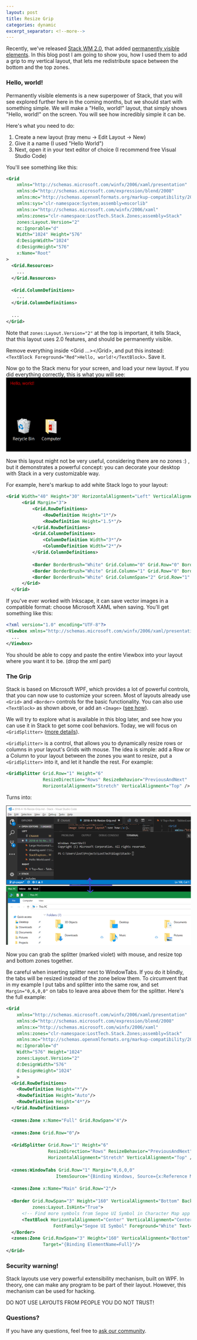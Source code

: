 ```yaml
---
layout: post
title: Resize Grip
categories: dynamic
excerpt_separator: <!--more--> 
---
```


Recently, we've released <a href="https://www.microsoft.com/en-us/store/p/stack-wm/9p4rj8rl7qgs">Stack WM 2.0</a>, that added <a href="https://losttech.software/stack-whatsnew-2.0.html#helpers">permanently visible elements</a>. In this blog post I am going to show you, how I used them to add a grip to my vertical layout,
that lets me redistribute space between the bottom and the top zones.

<!--more-->

<h3>Hello, world!</h3>

Permanently visible elements is a new superpower of Stack, that you will see explored further here in the coming months, but we should start with something simple. We will make a "Hello, world!" layout, that simply shows "Hello, world!" on the screen. You will see how incredibly simple it can be.

Here's what you need to do:
1. Create a new layout (tray menu -> Edit Layout -> New)
1. Give it a name (I used "Hello World")
1. Next, open it in your text editor of choice (I recommend free Visual Studio Code)

You'll see something like this:

```xml
<Grid
    xmlns="http://schemas.microsoft.com/winfx/2006/xaml/presentation"
    xmlns:d="http://schemas.microsoft.com/expression/blend/2008"
    xmlns:mc="http://schemas.openxmlformats.org/markup-compatibility/2006"
    xmlns:sys="clr-namespace:System;assembly=mscorlib"
    xmlns:x="http://schemas.microsoft.com/winfx/2006/xaml"
    xmlns:zones="clr-namespace:LostTech.Stack.Zones;assembly=Stack"
    zones:Layout.Version="2"
    mc:Ignorable="d"
    Width="1024" Height="576"
    d:DesignWidth="1024"
    d:DesignHeight="576"
    x:Name="Root"
>
  <Grid.Resources>
    ...
  </Grid.Resources>

  <Grid.ColumnDefinitions>
    ...
  </Grid.ColumnDefinitions>

  ...
</Grid>
```

Note that ```zones:Layout.Version="2"``` at the top is important, it tells Stack, that this layout uses 2.0 features, and should be permanently visible.

Remove everything inside &lt;Grid ...&gt;&lt;/Grid&gt;, and put this instead: ```<TextBlock Foreground="Red">Hello, world!</TextBlock>```. Save it.

Now go to the Stack menu for your screen, and load your new layout. If you did everything correctly, this is what you will see:
<img src="/images/HelloWorld.png" alt="Desktop with Hello, World! on it">

Now this layout might not be very useful, considering there are no zones :) , but it demonstrates a powerful concept: you can decorate your desktop with Stack in a very customizable way.

For example, here's markup to add white Stack logo to your layout:

```xml
<Grid Width="40" Height="30" HorizontalAlignment="Left" VerticalAlignment="Top">
      <Grid Margin="3">
          <Grid.RowDefinitions>
              <RowDefinition Height="1*"/>
              <RowDefinition Height="1.5*"/>
          </Grid.RowDefinitions>
          <Grid.ColumnDefinitions>
              <ColumnDefinition Width="3*"/>
              <ColumnDefinition Width="2*"/>
          </Grid.ColumnDefinitions>

          <Border BorderBrush="White" Grid.Column="0" Grid.Row="0" BorderThickness="3,3,0,3"/>
          <Border BorderBrush="White" Grid.Column="1" Grid.Row="0" BorderThickness="3"/>
          <Border BorderBrush="White" Grid.ColumnSpan="2" Grid.Row="1" BorderThickness="3,0,3,3"/>
      </Grid>
  </Grid>
```

If you've ever worked with Inkscape, it can save vector images in a compatible format: choose Microsoft XAML when saving.
You'll get something like this:
```xml
<?xml version="1.0" encoding="UTF-8"?>
<Viewbox xmlns="http://schemas.microsoft.com/winfx/2006/xaml/presentation" Stretch="Uniform">
  ...
</Viewbox>
```

You should be able to copy and paste the entire Viewbox into your layout where you want it to be. (drop the xml part)

<h3>The Grip</h3>

Stack is based on Microsoft WPF, which provides a lot of powerful controls, that you can now use to customize your screen.
Most of layouts already use ```<Grid>``` and ```<Border>``` controls for the basic functionality.
You can also use ```<TextBlock>``` as shown above, or add an ```<Image>``` (<a href="https://www.tutorialspoint.com/wpf/wpf_image.htm" title="how to insert image into your layout">see how</a>).

We will try to explore what is available in this blog later, and see how you can use it in Stack to get some cool behaviors.
Today, we will focus on ```<GridSplitter>``` (<a href="http://www.wpf-tutorial.com/panels/gridsplitter/" title="more details about GridSplitter">more details</a>).

```<GridSplitter>``` is a control, that allows you to dynamically resize rows or columns in your layout's Grids with mouse.
The idea is simple: add a Row or a Column to your layout between the zones you want to resize,
put a ```<GridSplitter>``` into it, and let it handle the rest. For example:

```xml
<GridSplitter Grid.Row="1" Height="6"
              ResizeDirection="Rows" ResizeBehavior="PreviousAndNext"
              HorizontalAlignment="Stretch" VerticalAlignment="Top" />
```

Turns into:

<img src="/images/GridSplitter.png" alt="Vertical layout with a draggable splitter">

Now you can grab the splitter (marked violet) with mouse, and resize top and bottom zones together.

Be careful when inserting splitter next to WindowTabs.
If you do it blindly, the tabs will be resized instead of the zone below them.
To circumvent that in my example I put tabs and splitter into the same row,
and set ```Margin="0,6,0,0"``` on tabs to leave area above them for the splitter. Here's the full example:

```xml
<Grid
    xmlns="http://schemas.microsoft.com/winfx/2006/xaml/presentation"
    xmlns:d="http://schemas.microsoft.com/expression/blend/2008"
    xmlns:x="http://schemas.microsoft.com/winfx/2006/xaml"
    xmlns:zones="clr-namespace:LostTech.Stack.Zones;assembly=Stack"
    xmlns:mc="http://schemas.openxmlformats.org/markup-compatibility/2006"
    mc:Ignorable="d"
    Width="576" Height="1024"
    zones:Layout.Version="2"
    d:DesignWidth="576"
    d:DesignHeight="1024"
    >
  <Grid.RowDefinitions>
    <RowDefinition Height="*"/>
    <RowDefinition Height="Auto"/>
    <RowDefinition Height="4*"/>
  </Grid.RowDefinitions>

  <zones:Zone x:Name="Full" Grid.RowSpan="4"/>

  <zones:Zone Grid.Row="0"/>

  <GridSplitter Grid.Row="1" Height="6"
                ResizeDirection="Rows" ResizeBehavior="PreviousAndNext"
                HorizontalAlignment="Stretch" VerticalAlignment="Top" />

  <zones:WindowTabs Grid.Row="1" Margin="0,6,0,0"
                   ItemsSource="{Binding Windows, Source={x:Reference Main}}"/>

  <zones:Zone x:Name="Main" Grid.Row="2"/>

  <Border Grid.RowSpan="3" Height="160" VerticalAlignment="Bottom" Background="#44F"
          zones:Layout.IsHint="True">
      <!-- Find more symbols from Segoe UI Symbol in Character Map app -->
      <TextBlock HorizontalAlignment="Center" VerticalAlignment="Center"
                  FontFamily="Segoe UI Symbol" Foreground="White" Text="⇕" FontSize="80"/>
  </Border>
  <zones:Zone Grid.RowSpan="3" Height="160" VerticalAlignment="Bottom"
              Target="{Binding ElementName=Full}"/>
</Grid>
```

<h3>Security warning!</h3>
Stack layouts use very powerful extensibility mechanism, built on WPF.
In theory, one can make any program to be part of their layout.
However, this mechanism can be used for hacking.

DO NOT USE LAYOUTS FROM PEOPLE YOU DO NOT TRUST!

<h3>Questions?</h3>
If you have any questions, feel free to <a href="https://www.allanswered.com/community/s/stack-wm/">ask our community</a>.
